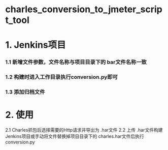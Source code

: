 # charles_conversion_to_jmeter_script_tool

# 1. Jenkins项目
### 1.1 新增文件参数，文件名称与项目目录下的 bar文件名称一致
### 1.2 构建时进入工作目录执行conversion.py即可
### 1.3 添加归档文件


# 2. 使用
2.1 Charles抓包后选择需要的Http请求并导出为 .har文件
2.2 上传 .har文件构建Jenkins项目或手动将文件替换掉项目目录下的 charles.har文件后执行conversion.py
